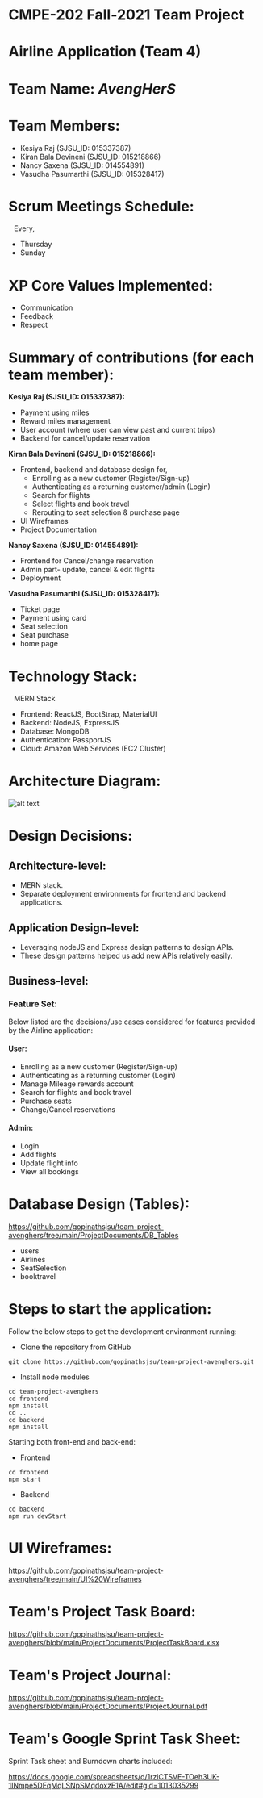 # CMPE-202 Fall-2021 Team Project
# Airline Application (Team 4)
# Team Name: *AvengHerS*
# Team Members:
* Kesiya Raj (SJSU_ID: 015337387)
* Kiran Bala Devineni (SJSU_ID: 015218866)
* Nancy Saxena (SJSU_ID: 014554891)
* Vasudha Pasumarthi (SJSU_ID: 015328417)
# Scrum Meetings Schedule:
&ensp; Every, 
* Thursday
* Sunday
# XP Core Values Implemented:
* Communication
* Feedback
* Respect
# Summary of contributions (for each team member):
**Kesiya Raj (SJSU_ID: 015337387):**
* Payment using miles
* Reward miles management
* User account (where user can view past and current trips)
* Backend for cancel/update reservation

**Kiran Bala Devineni (SJSU_ID: 015218866):**
* Frontend, backend and database design for,
  * Enrolling as a new customer (Register/Sign-up)
  * Authenticating as a returning customer/admin (Login)
  * Search for flights
  * Select flights and book travel
  * Rerouting to seat selection & purchase page 
* UI Wireframes 
* Project Documentation

**Nancy Saxena (SJSU_ID: 014554891):**
* Frontend for Cancel/change reservation 
* Admin part- update, cancel & edit flights 
* Deployment

**Vasudha Pasumarthi (SJSU_ID: 015328417):**
* Ticket page 
* Payment using card
* Seat selection 
* Seat purchase
* home page
# Technology Stack:
&ensp; MERN Stack
* Frontend: ReactJS, BootStrap, MaterialUI 
* Backend: NodeJS, ExpressJS 
* Database: MongoDB 
* Authentication: PassportJS 
* Cloud: Amazon Web Services (EC2 Cluster) 
# Architecture Diagram:
![alt text](https://github.com/gopinathsjsu/team-project-avenghers/blob/Kesiya/ProjectDocuments/Architecture_Diagram.jpeg?raw=true)
# Design Decisions:
## Architecture-level:
* MERN stack.
* Separate deployment environments for frontend and backend applications.
## Application Design-level:
* Leveraging nodeJS and Express design patterns to design APIs. 
* These design patterns helped us add new APIs relatively easily.
## Business-level:
### Feature Set:
Below listed are the decisions/use cases considered for features provided by the Airline application:
#### User:
* Enrolling as a new customer (Register/Sign-up)
* Authenticating as a returning customer (Login)
* Manage Mileage rewards account
* Search for flights and book travel
* Purchase seats
* Change/Cancel reservations
#### Admin:
* Login
* Add flights
* Update flight info
* View all bookings
# Database Design (Tables):
https://github.com/gopinathsjsu/team-project-avenghers/tree/main/ProjectDocuments/DB_Tables
* users
* Airlines
* SeatSelection
* booktravel
# Steps to start the application:    
Follow the below steps to get the development environment running:

* Clone the repository from GitHub
```
git clone https://github.com/gopinathsjsu/team-project-avenghers.git
```
* Install node modules
```
cd team-project-avenghers
cd frontend 
npm install
cd .. 
cd backend
npm install
```
Starting both front-end and back-end:
* Frontend <br />
```
cd frontend
npm start
```
* Backend <br />
```
cd backend
npm run devStart
```
# UI Wireframes:
https://github.com/gopinathsjsu/team-project-avenghers/tree/main/UI%20Wireframes

# Team's Project Task Board: 
https://github.com/gopinathsjsu/team-project-avenghers/blob/main/ProjectDocuments/ProjectTaskBoard.xlsx

# Team's Project Journal:
https://github.com/gopinathsjsu/team-project-avenghers/blob/main/ProjectDocuments/ProjectJournal.pdf

# Team's Google Sprint Task Sheet:
Sprint Task sheet and Burndown charts included:<br />

https://docs.google.com/spreadsheets/d/1rziCTSVE-TOeh3UK-1INmpe5DEqMqLSNpSMqdoxzE1A/edit#gid=1013035299
       
